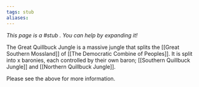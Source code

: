 ```yaml
---
tags: stub
aliases:
---
```


*This page is a #stub . You can help by expanding it!*

The Great Quillbuck Jungle is a massive jungle that splits the [[Great Southern Mossland]] of [[The Democratic Combine of Peoples]]. It is split into x baronies, each controlled by their own baron; [[Southern Quillbuck Jungle]] and [[Northern Quillbuck Jungle]].

Please see the above for more information.